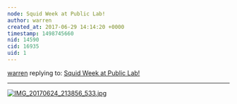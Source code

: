 ```yaml
---
node: Squid Week at Public Lab!
author: warren
created_at: 2017-06-29 14:14:20 +0000
timestamp: 1498745660
nid: 14590
cid: 16935
uid: 1
---
```




[warren](../profile/warren) replying to: [Squid Week at Public Lab!](../notes/warren/06-28-2017/squid-week-at-public-lab)

----
[![IMG_20170624_213856_533.jpg](https://publiclab.org/system/images/photos/000/020/935/large/IMG_20170624_213856_533.jpg)](https://publiclab.org/system/images/photos/000/020/935/original/IMG_20170624_213856_533.jpg)

